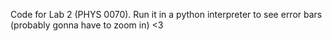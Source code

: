 Code for Lab 2 (PHYS 0070). Run it in a python interpreter to see error bars (probably gonna have to zoom in)
<3
